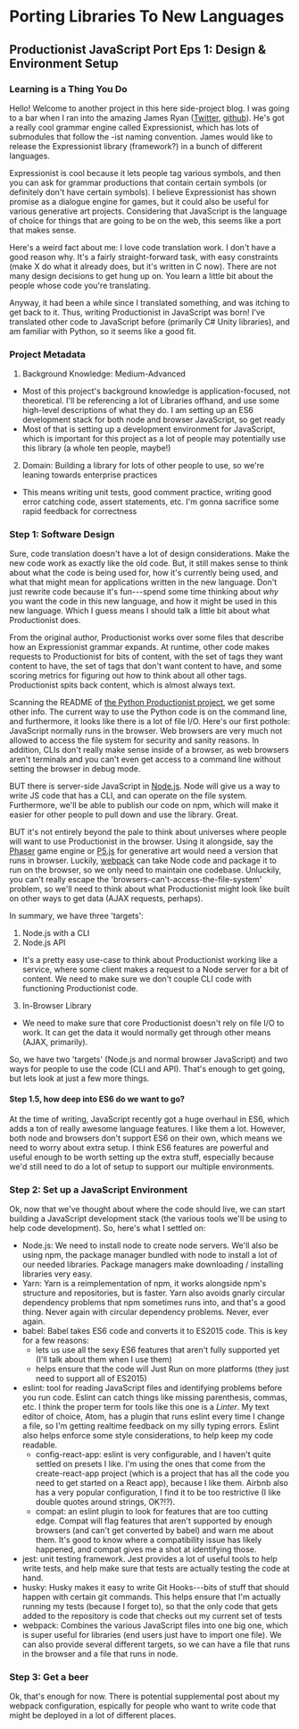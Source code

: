 # Porting Libraries To New Languages
## Productionist JavaScript Port Eps 1: Design & Environment Setup
### Learning is a Thing You Do

Hello!  Welcome to another project in this here side-project blog.  I was going to a bar when I ran into the amazing James Ryan ([Twitter](https://twitter.com/xfoml), [github](http://github.com/james-owen-ryan)). He's got a really cool grammar engine called Expressionist, which has lots of submodules that follow the -ist naming convention.  James would like to release the Expressionist library (framework?) in a bunch of different languages.

Expressionist is cool because it lets people tag various symbols, and then you can ask for grammar productions that contain certain symbols (or definitely don't have certain symbols).  I believe Expressionist has shown promise as a dialogue engine for games, but it could also be useful for various generative art projects.  Considering that JavaScript is the language of choice for things that are going to be on the web, this seems like a port that makes sense.

Here's a weird fact about me: I love code translation work.  I don't have a good reason why.  It's a fairly straight-forward task, with easy constraints (make X do what it already does, but it's written in C now).  There are not many design decisions to get hung up on.  You learn a little bit about the people whose code you're translating.

Anyway, it had been a while since I translated something, and was itching to get back to it.  Thus, writing Productionist in JavaScript was born!  I've translated other code to JavaScript before (primarily C# Unity libraries), and am familiar with Python, so it seems like a good fit.

### Project Metadata
1. Background Knowledge: Medium-Advanced
  * Most of this project's background knowledge is application-focused, not theoretical.  I'll be referencing a lot of Libraries offhand, and use some high-level descriptions of what they do. I am setting up an ES6 development stack for both node and browser JavaScript, so get ready
  * Most of that is setting up a development environment for JavaScript, which is important for this project as a lot of people may potentially use this library (a whole ten people, maybe!)
2. Domain: Building a library for lots of other people to use, so we're leaning towards enterprise practices
  * This means writing unit tests, good comment practice, writing good error catching code, assert statements, etc.  I'm gonna sacrifice some rapid feedback for correctness

### Step 1: Software Design

Sure, code translation doesn't have a lot of design considerations.  Make the new code work as exactly like the old code.  But, it still makes sense to think about what the code is being used for, how it's currently being used, and what that might mean for applications written in the new language.  Don't just rewrite code because it's fun---spend some time thinking about _why_ you want the code in this new language, and how it might be used in this new language.  Which I guess means I should talk a little bit about what Productionist does.

From the original author, Productionist works over some files that describe how an Expressionist grammar expands.  At runtime, other code makes requests to Productionist for bits of content, with the set of tags they want content to have, the set of tags that don't want content to have, and some scoring metrics for figuring out how to think about all other tags.  Productionist spits back content, which is almost always text.

Scanning the README of [the Python Productionist project](https://github.com/james-owen-ryan/productionist), we get some other info.  The current way to use the Python code is on the command line, and furthermore, it looks like there is a lot of file I/O.  Here's our first pothole: JavaScript <airquote> normally </airquote> runs in the browser. Web browsers are very much not allowed to access the file system for security and sanity reasons.  In addition, CLIs don't really make sense inside of a browser, as web browsers aren't terminals and you can't even get access to a command line without setting the browser in debug mode.

BUT there is server-side JavaScript in [Node.js](http://nodejs.org/).  Node will give us a way to write JS code that has a CLI, and can operate on the file system.  Furthermore, we'll be able to publish our code on npm, which will make it easier for other people to pull down and use the library.  Great.

BUT it's not entirely beyond the pale to think about universes where people will want to use Productionist in the browser.  Using it alongside, say the [Phaser](http://phaser.io/) game engine or [P5.js](https://p5js.org/) for generative art would need a version that runs in browser.  Luckily, [webpack](https://webpack.js.org/) can take Node code and package it to run on the browser, so we only need to maintain one codebase.  Unluckily, you can't really escape the 'browsers-can't-access-the-file-system' problem, so we'll need to think about what Productionist might look like built on other ways to get data (AJAX requests, perhaps).

In summary, we have three 'targets':
1. Node.js with a CLI
2. Node.js API
  * It's a pretty easy use-case to think about Productionist working like a service, where some client makes a request to a Node server for a bit of content.  We need to make sure we don't couple CLI code with functioning Productionist code.
3. In-Browser Library
  * We need to make sure that core Productionist doesn't rely on file I/O to work.  It can get the data it would normally get through other means (AJAX, primarily).

So, we have two 'targets' (Node.js and normal browser JavaScript) and two ways for people to use the code (CLI and API).  That's enough to get going, but lets look at just a few more things.

#### Step 1.5, how deep into ES6 do we want to go?

At the time of writing, JavaScript recently got a huge overhaul in ES6, which adds a ton of really awesome language features.  I like them a lot.  However, both node and browsers don't support ES6 on their own, which means we need to worry about extra setup.  I think ES6 features are powerful and useful enough to be worth setting up the extra stuff, especially because we'd still need to do a lot of setup to support our multiple environments.

### Step 2: Set up a JavaScript Environment

Ok, now that we've thought about where the code should live, we can start building a JavaScript development stack (the various tools we'll be using to help code development).  So, here's what I settled on:
* Node.js: We need to install node to create node servers.  We'll also be using npm, the package manager bundled with node to install a lot of our needed libraries.  Package managers make downloading / installing libraries very easy.
* Yarn:  Yarn is a reimplementation of npm, it works alongside npm's structure and repositories, but is faster.  Yarn also avoids gnarly circular dependency problems that npm sometimes runs into, and that's a good thing.  Never again with circular dependency problems.  Never, ever again.
* babel: Babel takes ES6 code and converts it to ES2015 code.  This is key for a few reasons:
  * lets us use all the sexy ES6 features that aren't fully supported yet (I'll talk about them when I use them)
  * helps ensure that the code will Just Run on more platforms (they just need to support all of ES2015)
* eslint: tool for reading JavaScript files and identifying problems before you run code.  Eslint can catch things like missing parenthesis, commas, etc.  I think the proper term for tools like this one is a _Linter_.  My text editor of choice, Atom, has a plugin that runs eslint every time I change a file, so I'm getting realtime feedback on my silly typing errors.  Eslint also helps enforce some style considerations, to help keep my code readable.
  * config-react-app: eslint is very configurable, and I haven't quite settled on presets I like.  I'm using the ones that come from the create-react-app project (which is a project that has all the code you need to get started on a React app), because I like them.  Airbnb also has a very popular configuration, I find it to be too restrictive (I like double quotes around strings, OK?!?).
  * compat: an eslint plugin to look for features that are too cutting edge.  Compat will flag features that aren't supported by enough browsers (and can't get converted by babel) and warn me about them.  It's good to know where a compatibility issue has likely happened, and compat gives me a shot at identifying those.
* jest: unit testing framework.  Jest provides a lot of useful tools to help write tests, and help make sure that tests are actually testing the code at hand.
* husky: Husky makes it easy to write Git Hooks---bits of stuff that should happen with certain git commands.  This helps ensure that I'm actually running my tests (because I forget to), so that the only code that gets added to the repository is code that checks out my current set of tests
* webpack: Combines the various JavaScript files into one big one, which is super useful for libraries (end users just have to import one file).  We can also provide several different targets, so we can have a file that runs in the browser and a file that runs in node.

### Step 3: Get a beer

Ok, that's enough for now.  There is potential supplemental post about my webpack configuration, espically for people who want to write code that might be deployed in a lot of different places.
